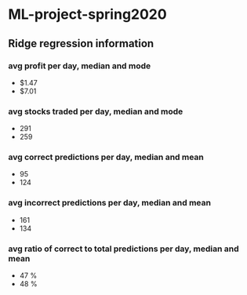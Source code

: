 # ML-project-spring2020

## Ridge regression information

### avg profit per day, median and mode
- $1.47
- $7.01

### avg stocks traded per day, median and mode
- 291
- 259

### avg correct predictions per day, median and mean
- 95
- 124

### avg incorrect predictions per day, median and mean
- 161
- 134

### avg ratio of correct to total predictions per day, median and mean
- 47 %
- 48 %
